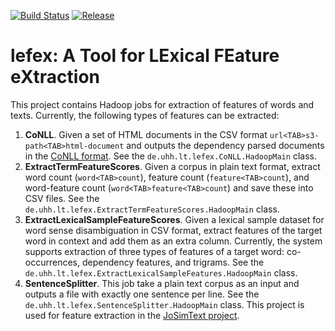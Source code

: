 [![Build Status](https://travis-ci.org/tudarmstadt-lt/lefex.svg?branch=master)](https://travis-ci.org/tudarmstadt-lt/lefex) [![Release](https://jitpack.io/v/tudarmstadt-lt/lefex.svg)](https://jitpack.io/#tudarmstadt-lt/lefex)

# lefex: A Tool for LExical FEature eXtraction

This project contains Hadoop jobs for extraction of features of words and texts. Currently, the following types of features can be extracted:

1. **CoNLL**. Given a set of HTML documents in the CSV format ```url<TAB>s3-path<TAB>html-document``` and outputs the dependency parsed documents in the [CoNLL format](http://universaldependencies.org/format.html). See the ```de.uhh.lt.lefex.CoNLL.HadoopMain``` class.
2. **ExtractTermFeatureScores**. Given a corpus in plain text format, extract word count (```word<TAB>count```), feature count (```feature<TAB>count```), and word-feature count (```word<TAB>feature<TAB>count```) and save these into CSV files. See the ```de.uhh.lt.lefex.ExtractTermFeatureScores.HadoopMain``` class.
3. **ExtractLexicalSampleFeatureScores**. Given a lexical sample dataset for word sense disambiguation in CSV format, extract features of the target word in context and add them as an extra column.  Currently, the system supports extraction of three types of features of a target word: 
co-occurrences, dependency features, and trigrams. See the ```de.uhh.lt.lefex.ExtractLexicalSampleFeatures.HadoopMain``` class. 
4. **SentenceSplitter**. This job take a plain text corpus as an input and outputs a file with exactly one sentence per line. See the ```de.uhh.lt.lefex.SentenceSplitter.HadoopMain``` class. 
This project is used for feature extraction in the [JoSimText project](https://github.com/uhh-lt/JoSimText).
